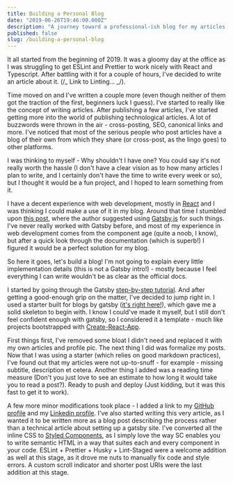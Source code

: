 ```yaml
---
title: Building a Personal Blog
date: "2019-06-26T19:46:00.000Z"
description: "A journey toward a professional-ish blog for my articles and thoughts."
published: false
slug: /building-a-personal-blog
---
```


It all started from the beginning of 2019. It was a gloomy day at the office as I was struggling to get ESLint and Prettier to work nicely with React and Typescript. After battling with it for a couple of hours, I've decided to write an article about it. (/_ Link to Linting... _/).

Time moved on and I've written a couple more (even though neither of them got the traction of the first, beginners luck I guess). I've started to really like the concept of writing articles. After publishing a few articles, I've started getting more into the world of publishing technological articles. A lot of buzzwords were thrown in the air - cross-posting, SEO, canonical links and more. I've noticed that most of the serious people who post articles have a blog of their own from which they share (or cross-post, as the lingo goes) to other platforms.

I was thinking to myself - Why shouldn't I have one? You could say it's not really worth the hassle (I don't have a clear vision as to how many articles I plan to write, and I certainly don't have the time to write every week or so), but I thought it would be a fun project, and I hoped to learn something from it.

I have a decent experience with web development, mostly in [React](https://reactjs.org/) and I was thinking I could make a use of it in my blog. Around that time I stumbled upon [this post](https://mike.biful.co/gatsby-dev-to-cross-poster-brainstorm), where the author suggested using [Gatsby.js](https://www.gatsbyjs.org/) for such things. I've never really worked with Gatsby before, and most of my experience in web development comes from the component age (quite a noob, I know), but after a quick look through the documentation (which is superb!) I figured it would be a perfect solution for my blog.

So here it goes, let's build a blog!
I'm not going to explain every little implementation details (this is not a Gatsby intro!) - mostly because I feel everything I can write wouldn't be as clear as the official docs.

I started by going through the Gatsby [step-by-step tutorial](https://www.gatsbyjs.org/tutorial/). And after getting a good-enough grip on the matter, I've decided to jump right in. I used a starter built for blogs by gatsby ([it's right here!](https://github.com/gatsbyjs/gatsby-starter-blog)), which gave me a solid skeleton to begin with. I know I could've made it myself, but I still don't feel confident enough with gatsby, so I considered it a template - much like projects bootstrapped with [Create-React-App](https://facebook.github.io/create-react-app/).

First things first, I've removed some bloat I didn't need and replaced it with my own articles and profile pic. The next thing I did was formalize my posts. Now that I was using a starter (which relies on good markdown practices), I've found out that my articles were not up-to-snuff - for example - missing subtitle, description et cetera. Another thing I added was a reading time measure (Don't you just love to see an estimate to how long it would take you to read a post?). Ready to push and deploy (Just kidding, but it was this fast to get it to work).

A few more minor modifications took place - I added a link to my [GitHub profile](https://github.com/dorshinar) and my [Linkedin profile](https://www.linkedin.com/in/dor-shinar-82b00b144/). I've also started writing this very article, as I wanted it to be written more as a blog post describing the process rather than a technical article about setting up a gatsby site. I've converted all the inline CSS to [Styled Components](https://www.styled-components.com/), as I simply love the way SC enables you to write semantic HTML in a way that suites each and every component in your code. ESLint + Prettier + Husky + Lint-Staged were a welcome addition as well at this stage, as it drove me nuts to manually fix code and style errors. A custom scroll indicator and shorter post URIs were the last addition at this stage.
